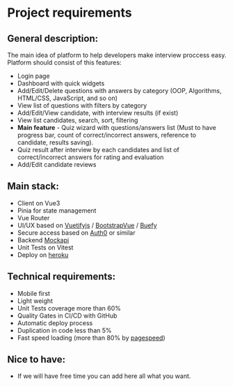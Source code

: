 # Project requirements

## General description:
The main idea of platform to help developers make interview proccess easy. 
Platform should consist of this features:
* Login page
* Dashboard with quick widgets
* Add/Edit/Delete questions with answers by category (OOP, Algorithms, HTML/CSS, JavaScript, and so on)
* View list of questions with filters by category
* Add/Edit/View candidate, with interview results (if exist)
* View list candidates, search, sort, filtering
* **Main feature** - Quiz wizard with questions/answers list (Must to have progress bar, count of correct/incorrect answers, reference to candidate, results saving).
* Quiz result after interview by each candidates and list of correct/incorrect answers for rating and evaluation
* Add/Edit candidate reviews
 

## Main stack:
* Client on Vue3
* Pinia for state management
* Vue Router
* UI/UX based on [Vuetifyjs](https://vuetifyjs.com/en/) / [BootstrapVue](https://bootstrap-vue.org/) / [Buefy](https://buefy.org/)
* Secure access based on [Auth0](https://auth0.com[/) or similar
* Backend [Mockapi](http://mockapi.io)
* Unit Tests on Vitest
* Deploy on [heroku](https://dashboard.heroku.com/)

## Technical requirements:
* Mobile first
* Light weight
* Unit Tests coverage more than 60%
* Quality Gates in CI/CD with GitHub
* Automatic deploy process
* Duplication in code less than 5%
* Fast speed loading (more than 80% by [pagespeed](https://pagespeed.web.dev/))

## Nice to have:
* If we will have free time you can add here all what you want.
